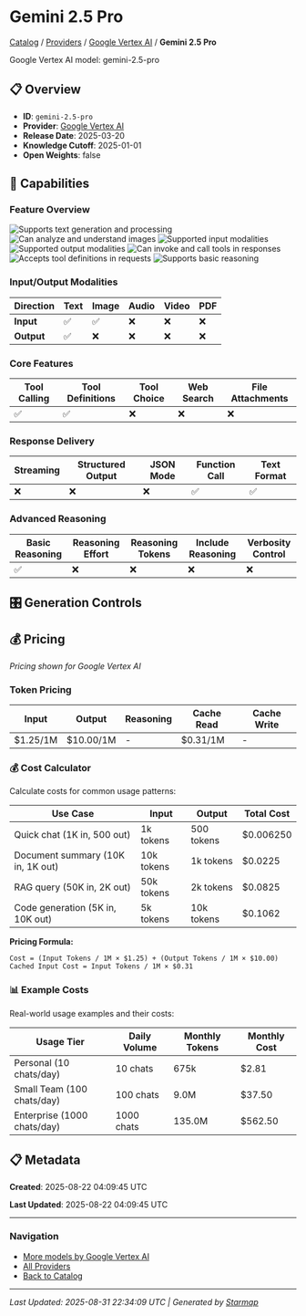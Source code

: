 # Gemini 2.5 Pro
  
[Catalog](../../../..) / [Providers](../../..) / [Google Vertex AI](../..) / **Gemini 2.5 Pro**


Google Vertex AI model: gemini-2.5-pro

  
  
## 📋 Overview
  
- **ID**: `gemini-2.5-pro`
- **Provider**: [Google Vertex AI](../)
- **Release Date**: 2025-03-20
- **Knowledge Cutoff**: 2025-01-01
- **Open Weights**: false
  
## 🎯 Capabilities
  
### Feature Overview
  
![Supports text generation and processing](https://img.shields.io/badge/text-✓-blue) ![Can analyze and understand images](https://img.shields.io/badge/vision-✓-purple) ![Supported input modalities](https://img.shields.io/badge/input-text,image-teal) ![Supported output modalities](https://img.shields.io/badge/output-text-cyan) ![Can invoke and call tools in responses](https://img.shields.io/badge/tool__calls-✓-yellow) ![Accepts tool definitions in requests](https://img.shields.io/badge/tools-✓-yellow) ![Supports basic reasoning](https://img.shields.io/badge/reasoning-✓-lime)
  
  
### Input/Output Modalities
  
| Direction | Text | Image | Audio | Video | PDF |
|---------|---------|---------|---------|---------|---------|
| **Input** | ✅ | ✅ | ❌ | ❌ | ❌ |
| **Output** | ✅ | ❌ | ❌ | ❌ | ❌ |

  
### Core Features
  
| Tool Calling | Tool Definitions | Tool Choice | Web Search | File Attachments |
|---------|---------|---------|---------|---------|
| ✅ | ✅ | ❌ | ❌ | ❌ |

  
### Response Delivery
  
| Streaming | Structured Output | JSON Mode | Function Call | Text Format |
|---------|---------|---------|---------|---------|
| ❌ | ❌ | ❌ | ✅ | ✅ |

  
### Advanced Reasoning
  
| Basic Reasoning | Reasoning Effort | Reasoning Tokens | Include Reasoning | Verbosity Control |
|---------|---------|---------|---------|---------|
| ✅ | ❌ | ❌ | ❌ | ❌ |

  
## 🎛️ Generation Controls
  
## 💰 Pricing
  
*Pricing shown for Google Vertex AI*
  
  
### Token Pricing
  
| Input | Output | Reasoning | Cache Read | Cache Write |
|---------|---------|---------|---------|---------|
| $1.25/1M | $10.00/1M | - | $0.31/1M | - |

  
### 💰 Cost Calculator
  
Calculate costs for common usage patterns:
  
  
| Use Case | Input | Output | Total Cost |
|---------|---------|---------|---------|
| Quick chat (1K in, 500 out) | 1k tokens | 500 tokens | $0.006250 |
| Document summary (10K in, 1K out) | 10k tokens | 1k tokens | $0.0225 |
| RAG query (50K in, 2K out) | 50k tokens | 2k tokens | $0.0825 |
| Code generation (5K in, 10K out) | 5k tokens | 10k tokens | $0.1062 |

  
**Pricing Formula:**
  
```
Cost = (Input Tokens / 1M × $1.25) + (Output Tokens / 1M × $10.00)
Cached Input Cost = Input Tokens / 1M × $0.31
```
  
### 📊 Example Costs
  
Real-world usage examples and their costs:
  
  
| Usage Tier | Daily Volume | Monthly Tokens | Monthly Cost |
|---------|---------|---------|---------|
| Personal (10 chats/day) | 10 chats | 675k | $2.81 |
| Small Team (100 chats/day) | 100 chats | 9.0M | $37.50 |
| Enterprise (1000 chats/day) | 1000 chats | 135.0M | $562.50 |

  
## 📋 Metadata
  
**Created**: 2025-08-22 04:09:45 UTC
  
**Last Updated**: 2025-08-22 04:09:45 UTC
  
  
---
  
  
### Navigation

- [More models by Google Vertex AI](../)
- [All Providers](../../../../providers)
- [Back to Catalog](../../../..)


---
_Last Updated: 2025-08-31 22:34:09 UTC | Generated by [Starmap](https://github.com/agentstation/starmap)_
